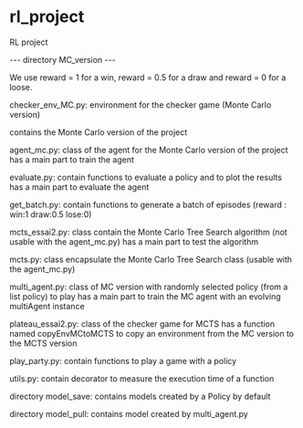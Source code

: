 # rl_project

RL project

--- directory MC_version ---

We use reward = 1 for a win, reward = 0.5 for a draw and reward = 0 for a loose.

checker_env_MC.py: environment for the checker game (Monte Carlo version)

contains the Monte Carlo version of the project

agent_mc.py: class of the agent for the Monte Carlo version of the project
has a main part to train the agent

evaluate.py: contain functions to evaluate a policy and to plot the results
has a main part to evaluate the agent

get_batch.py: contain functions to generate a batch of episodes (reward : win:1 draw:0.5 lose:0)

mcts_essai2.py: class contain the Monte Carlo Tree Search algorithm (not usable with the agent_mc.py)
has a main part to test the algorithm

mcts.py: class encapsulate the Monte Carlo Tree Search class (usable with the agent_mc.py)

multi_agent.py: class of MC version with randomly selected policy (from a list policy) to play
has a main part to train the MC agent with an evolving multiAgent instance

plateau_essai2.py: class of the checker game for MCTS
has a function named copyEnvMCtoMCTS to copy an environment from the MC version to the MCTS version

play_party.py: contain functions to play a game with a policy

utils.py: contain decorator to measure the execution time of a function

directory model_save: contains models created by a Policy by default

directory model_pull: contains model created by multi_agent.py
